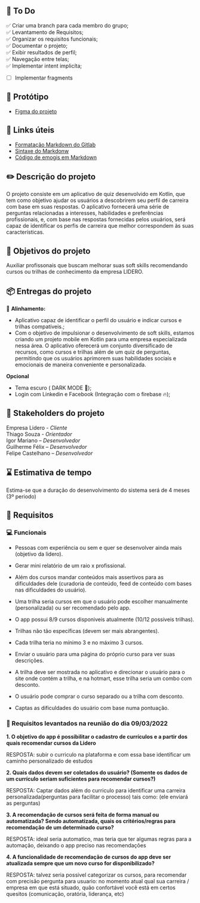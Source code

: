 ## :briefcase: **To Do**

:white_check_mark: Criar uma branch para cada membro do grupo;\
:white_check_mark: Levantamento de Requisitos;\
:white_check_mark: Organizar os requisitos funcionais;\
:white_check_mark: Documentar o projeto;\
:white_check_mark: Exibir resultados de perfil;\
:white_check_mark: Navegação entre telas;\
:white_check_mark: Implementar intent implicíta;
- [ ] Implementar fragments

## 📱 Protótipo  
- [Figma do projeto](https://www.figma.com/file/SyhNZ1v5wzZ4mBBcWO9IWC/Lidero?type=design&node-id=0%3A1&t=0rTHu2t8p4Brf8kw-1)


## :link: Links úteis 

- [Formatação Markdown do Gitlab](https://docs.gitlab.com/ee/user/markdown.html)
- [Sintaxe do Markdonw](https://portal.revendadesoftware.com.br/manuais/base-de-conhecimento/sintaxe-markdown)
- [Código de emogis em Markdown](https://www.webfx.com/tools/emoji-cheat-sheet/)

## :pencil2: Descrição do projeto
O projeto consiste em um aplicativo de quiz desenvolvido em Kotlin, que tem como objetivo ajudar os usuários a descobrirem seu perfil de carreira com base em suas respostas. O aplicativo fornecerá uma série de perguntas relacionadas a interesses, habilidades e preferências profissionais, e, com base nas respostas fornecidas pelos usuários, será capaz de identificar os perfis de carreira que melhor correspondem às suas características.

## :dart: Objetivos do projeto
Auxiliar profissonais que buscam melhorar suas soft skills recomendando cursos ou trilhas de conhecimento da empresa LIDERO.

## :package: Entregas do projeto

:large_blue_circle: **Alinhamento:** 

- Aplicativo capaz de identificar o perfil do usuário e indicar cursos e trilhas compatíveis.;
- Com o objetivo de impulsionar o desenvolvimento de soft skills, estamos criando um projeto mobile em Kotlin para uma empresa especializada nessa área. O aplicativo oferecerá um conjunto diversificado de recursos, como cursos e trilhas além de um quiz de perguntas, permitindo que os usuários aprimorem suas habilidades sociais e emocionais de maneira conveniente e personalizada.

**Opcional** 
- Tema escuro ( DARK MODE 🌙);
- Login com Linkedin e Facebook (Integração com o firebase 🔥);

## :busts_in_silhouette: Stakeholders do projeto
Empresa Lidero - *Cliente*\
Thiago Souza - *Orientador*\
Igor Mariano – *Desenvolvedor*\
Guilherme Félix – *Desenvolvedor*\
Felipe Castelhano – *Desenvolvedor*

## :hourglass: Estimativa de tempo
Estima-se que a duração do desenvolvimento do sistema será de 4 meses (3º periodo)

## :memo: Requisitos

### 💻 Funcionais
- Pessoas com experiência ou sem e quer se desenvolver ainda mais (objetivo da lidero).

- Gerar mini relatório de um raio x profissional.

- Além dos cursos mandar conteúdos mais assertivos para as dificuldades dele (curadoria de conteúdo, feed de conteúdo com bases nas dificuldades do usuário).

- Uma trilha seria cursos em que o usuário pode escolher manualmente (personalizada) ou ser recomendado pelo app.

- O app possui 8/9 cursos disponiveis atualmente (10/12 possiveis trilhas).

- Trilhas não tão específicas (devem ser mais abrangentes).

- Cada trilha teria no mínimo 3 e no máximo 3 cursos.

- Enviar o usuário para uma página do próprio curso para ver suas descrições.

- A trilha deve ser mostrada no aplicativo e direcionar o usuário para o site onde contém a trilha, e na hotmart, esse trilha seria um combo com desconto.

- O usuário pode comprar o curso separado ou a trilha com desconto.

- Captas as dificuldades do usuário com base numa pontuação.

### :speech_balloon: Requisitos levantados na reunião do dia 09/03/2022 

**1. O objetivo do app é possibilitar o cadastro de currículos e a partir dos quais recomendar cursos da Lidero**

RESPOSTA: subir o curriculo na plataforma e com essa base identificar um caminho personalizado de estudos

**2. Quais dados devem ser coletados do usuário? (Somente os dados de um currículo seriam suficientes para recomendar cursos?)** 

RESPOSTA: Captar dados além do curriculo para identificar uma carreira personalizada(perguntas para facilitar o processo)
tais como: (ele enviará as perguntas)

**3. A recomendação de cursos será feita de forma manual ou automatizada? Sendo automatizada, quais os critérios/regras para recomendação de um determinado curso?**

RESPOSTA: ideal seria automatico, mas teria que ter algumas regras para a automação, deixando o app preciso nas recomendações

**4. A funcionalidade de recomendação de cursos do app deve ser atualizada sempre que um novo curso for disponibilizado?** 

RESPOSTA: talvez seria possivel categorizar os cursos, para recomendar com precisão
pergunta para usuario: no momento atual qual sua carreira / empresa em que está situado, quão confortável você está em certos quesitos (comunicação, oratória, liderança, etc)

